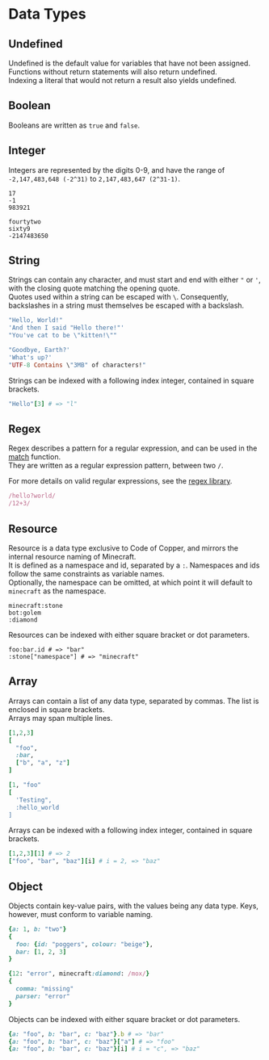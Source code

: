 # Data Types

## Undefined
Undefined is the default value for variables that have not been assigned.  
Functions without return statements will also return undefined.  
Indexing a literal that would not return a result also yields undefined.

## Boolean
Booleans are written as `true` and `false`.

## Integer
Integers are represented by the digits 0-9, and have the range of  
`-2,147,483,648 (-2^31)` to `2,147,483,647 (2^31-1)`.

```title="Examples of valid Integers"
17
-1
983921
```

```title="Examples of invalid Integers"
fourtytwo
sixty9
-2147483650
```

## String
Strings can contain any character, and must start and end with either `"` or `'`, with the closing quote matching the opening quote.  
Quotes used within a string can be escaped with `\`. Consequently, backslashes in a string must themselves be escaped with a backslash.

```ruby title="Examples of valid Strings"
"Hello, World!"
'And then I said "Hello there!"'
"You've cat to be \"kitten!\""
```

```ruby title="Examples of invalid Strings"
"Goodbye, Earth?'
'What's up?'
"UTF-8 Contains \"3MB" of characters!"
```

Strings can be indexed with a following index integer, contained in square brackets.

```ruby title="Example of a String being indexed"
"Hello"[3] # => "l"
```

## Regex
Regex describes a pattern for a regular expression, and can be used in the [match](/stdlib#match) function.  
They are written as a regular expression pattern, between two `/`.

For more details on valid regular expressions, see the [regex library](https://modrinth.com/datapack/regex).

```ruby title="Examples of valid Regexes"
/hello?world/
/12+3/
```

## Resource
Resource is a data type exclusive to Code of Copper, and mirrors the internal resource naming of Minecraft.  
It is defined as a namespace and id, separated by a `:`. Namespaces and ids follow the same constraints as variable names.  
Optionally, the namespace can be omitted, at which point it will default to `minecraft` as the namespace.

```title="Examples of valid Resources"
minecraft:stone
bot:golem
:diamond
```

Resources can be indexed with either square bracket or dot parameters.

```title="Example of Resources being indexed"
foo:bar.id # => "bar"
:stone["namespace"] # => "minecraft"
```

## Array
Arrays can contain a list of any data type, separated by commas. The list is enclosed in square brackets.  
Arrays may span multiple lines.

```ruby title="Examples of valid Arrays"
[1,2,3]
[
  "foo",
  :bar,
  ["b", "a", "z"]
]
```

```ruby title="Examples of invalid Arrays"
[1, "foo"
[
  'Testing",
  :hello_world
]
```

Arrays can be indexed with a following index integer, contained in square brackets.

```ruby title="Example of an Array being indexed"
[1,2,3][1] # => 2
["foo", "bar", "baz"][i] # i = 2, => "baz"
```

## Object
Objects contain key-value pairs, with the values being any data type. Keys, however, must conform to variable naming.

```ruby title="Example of valid Objects"
{a: 1, b: "two"}
{
  foo: {id: "poggers", colour: "beige"},
  bar: [1, 2, 3]
}
```

```ruby title="Example of invalid Objects"
{12: "error", minecraft:diamond: /mox/}
{
  comma: "missing"
  parser: "error"
}
```

Objects can be indexed with either square bracket or dot parameters.

```ruby title="Example of Objects being indexed"
{a: "foo", b: "bar", c: "baz"}.b # => "bar"
{a: "foo", b: "bar", c: "baz"}["a"] # => "foo"
{a: "foo", b: "bar", c: "baz"}[i] # i = "c", => "baz"
```